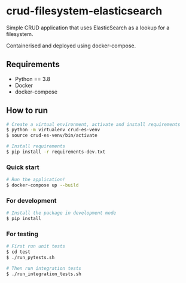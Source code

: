 # crud-filesystem-elasticsearch

Simple CRUD application that uses ElasticSearch as a lookup for a filesystem.

Containerised and deployed using docker-compose.

## Requirements

* Python == 3.8
* Docker
* docker-compose

## How to run
 
```bash
# Create a virtual environment, activate and install requirements
$ python -m virtualenv crud-es-venv
$ source crud-es-venv/bin/activate

# Install requirements
$ pip install -r requirements-dev.txt
```

### Quick start
```bash
# Run the application! 
$ docker-compose up --build
```

### For development
```bash
# Install the package in development mode
$ pip install 
```

### For testing
```bash
# First run unit tests
$ cd test
$ ./run_pytests.sh

# Then run integration tests
$ ./run_integration_tests.sh
```
